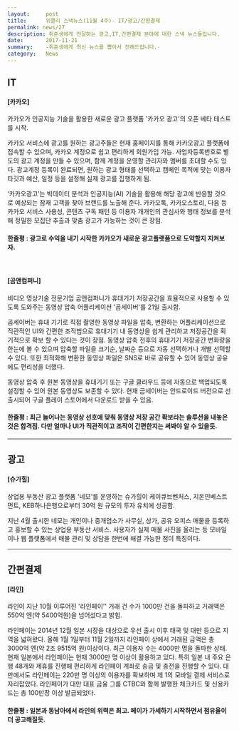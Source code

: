 ```yaml
---
layout:     post
title:      위클리 스낵뉴스(11월 4주)- IT/광고/간편결제
permalink: news/27
description: 취준생에게 전달하는 광고,IT,간편결제 분야에 대한 스낵 뉴스들입니다.
date:       2017-11-21
summary:    -취준생에게 최신 뉴스를 뽑아서 전해드립니다.-
category: 	News
---
```



## IT

#### [카카오]

카카오가 인공지능 기술을 활용한 새로운 광고 플랫폼 '카카오 광고'의 오픈 베타 테스트를 시작.

카카오 서비스에 광고를 원하는 광고주들은 현재 홈페이지를 통해 카카오광고 플랫폼에 접속할 수 있으며, 카카오 계정으로 쉽고 편리하게 회원가입 가능. 사업자등록번호로 별도의 광고 계정을 만들 수 있으며, 함께 계정을 운영할 관리자와 멤버를 초대할 수도 있다. 광고계정 등록이 완료되면, 원하는 광고 형태를 선택하고 캠페인 목적에 맞는 이용자 타깃과 예산, 일정 등을 설정해 실제 광고를 집행하게 됨.

‘카카오광고’는 빅데이터 분석과 인공지능(AI) 기술을 활용해 해당 광고에 반응할 것으로 예상되는 잠재 고객을 찾아 브랜드를 노출해 준다. 카카오톡, 카카오스토리, 다음 등 카카오 서비스 사용성, 콘텐츠 구독 패턴 등 이용자 개개인의 관심사와 행태 정보를 분석해 정밀한 모집단 추출과 맞춤 광고가 가능하는 것이 큰 장점.

#### 한줄평 : 광고로 수익을 내기 시작한 카카오가 새로운 광고플랫폼으로 도약할지 지켜보자.

<br>

#### [곰앤컴퍼니]

비디오 영상기술 전문기업 곰앤컴퍼니가 휴대기기 저장공간을 효율적으로 사용할 수 있도록 도와주는 동영상 압축 어플리케이션 '곰세이버'를 21일 출시함.

곰세이버는 휴대 기기로 직접 촬영한 동영상 파일을 압축, 변환하는 어플리케이션으로 직관적인 UI와 간편한 조작법으로 휴대기기 내 동영상을 쉽게 관리하고 저장공간을 획기적으로 확보 할 수 있다는 것이 장점. 동영상 압축 전후의 휴대기기 저장공간 변화량을 한눈에 볼 수 있으며 압축할 파일을 크기순, 날짜순 등으로 자동 선택하거나 개별 선택할 수 있다. 또한 최적화해 변환한 동영상 파일은 SNS로 바로 공유할 수 있어 동영상 공유에도 편리성을 더했다.

동영상 압축 후 원본 동영상을 휴대기기 또는 구글 클라우드 등에 자동으로 백업되도록 설정할 수 있어 원본 동영상도 보존할 수 있다. 현재 곰세이버는 안드로이드 버전으로 선 출시되어 구글 플레이 스토어에서 다운로드 받을 수 있음.

#### 한줄평 : 최근 늘어나는 동영상 선호에 맞춰 동영상 저장 공간 확보라는 솔루션을 내놓은 것은 합격점. 다만 얼마나 UI가 직관적이고 조작이 간편한지는 써봐야 알 수 있을듯.



- - -

## 광고

#### [슈가힐]

상업용 부동산 광고 플랫폼 '네모'를 운영하는 슈가힐이 케이큐브벤처스, 지온인베스트먼트, KEB하나은행으로부터 30억 원 규모의 투자 유치에 성공함.

지난 4월 출시한 네모는 개인이나 중개업소가 사무실, 상가, 공유 오피스 매물을 등록하고 홍보할 수 있는 상업용 부동산 서비스. 사용자가 실제 매물 사진을 올리는 등 모바일이나 웹 플랫폼에서 매물 관리 및 상담을 한번에 해결 가능한 점이 특징이다.

- - -

## 간편결제

#### [라인]


라인이 지난 10월 이루어진 '라인페이'' 거래 건 수가 1000만 건을 돌파하고 거래액은 550억 엔(약 5400억원)을 넘어섰다고 밝힘.

라인페이는 2014년 12월 일본 시장을 대상으로 우선 출시 이후 태국 및 대만 등으로 지역을 넓혀왔다. 올해 1월 1일부터 11월 2일까지 라인페이 상에서 거래된 금액은 총 3000억 엔(약 2조 9515억 원)이상이다. 최근 이용자 수는 4000만 명을 돌파한 상태. 현재 일본에서 라인페이는 현재 3000만 명 이상이 활용하고 있다. 특히 일본 내 주요 은행 48개와 제휴를 진행해 편리하게 라인페이 계좌로 송금 및 충전을 진행할 수 있다. 대만에서도 라인페이는 220만 명 이상의 이용자를 확보하며 제 1의 모바일 결제 서비스로 자리잡았다. 라인페이가 대만 대표 금융 그룹 CTBC와 함께 발행한 체크카드 및 신용카드는 총 100만장 이상 발급되었다.

#### 한줄평 : 일본과 동남아에서 라인의 위력은 최고. 페이가 가세하기 시작하면서 점유율이 더 공고해질듯.